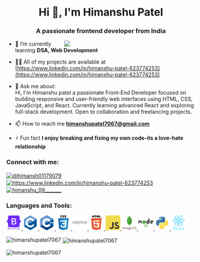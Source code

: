 <h1 align="center">Hi 👋, I'm Himanshu Patel</h1>
<h3 align="center">A passionate frontend developer from India</h3>
<img src="[https://i.gifer.com/Ry6p.gif](https://vilrotech.com/wp-content/uploads/2023/04/design-uiux-services.gif)" width="350" align="right">

- 🌱 I’m currently learning **DSA, Web Development**

- 👨‍💻 All of my projects are available at [https://www.linkedin.com/in/himanshu-patel-623774253](https://www.linkedin.com/in/himanshu-patel-623774253)

- 💬 Ask me about:<br> Hi, I'm Himanshu patel a passionate Front-End Developer focused on building responsive and user-friendly web interfaces using HTML, CSS, JavaScript, and React. Currently learning advanced React and exploring full-stack development. Open to collaboration and freelancing projects.

- 📫 How to reach me **himanshupatel7067@gmail.com**

- ⚡ Fun fact **I enjoy breaking and fixing my own code-its a love-hate relationship**

<h3 align="left">Connect with me:</h3>
<p align="left">
<a href="https://twitter.com/@himansh01179079" target="blank"><img align="center" src="https://raw.githubusercontent.com/rahuldkjain/github-profile-readme-generator/master/src/images/icons/Social/twitter.svg" alt="@himansh01179079" height="30" width="40" /></a>
<a href="https://linkedin.com/in/https://www.linkedin.com/in/himanshu-patel-623774253" target="blank"><img align="center" src="https://raw.githubusercontent.com/rahuldkjain/github-profile-readme-generator/master/src/images/icons/Social/linked-in-alt.svg" alt="https://www.linkedin.com/in/himanshu-patel-623774253" height="30" width="40" /></a>
<a href="https://instagram.com/himanshu_09_______" target="blank"><img align="center" src="https://raw.githubusercontent.com/rahuldkjain/github-profile-readme-generator/master/src/images/icons/Social/instagram.svg" alt="himanshu_09_______" height="30" width="40" /></a>
</p>

<h3 align="left">Languages and Tools:</h3>
<p align="left"> <a href="https://getbootstrap.com" target="_blank" rel="noreferrer"> <img src="https://raw.githubusercontent.com/devicons/devicon/master/icons/bootstrap/bootstrap-plain-wordmark.svg" alt="bootstrap" width="40" height="40"/> </a> <a href="https://www.cprogramming.com/" target="_blank" rel="noreferrer"> <img src="https://raw.githubusercontent.com/devicons/devicon/master/icons/c/c-original.svg" alt="c" width="40" height="40"/> </a> <a href="https://www.w3schools.com/cpp/" target="_blank" rel="noreferrer"> <img src="https://raw.githubusercontent.com/devicons/devicon/master/icons/cplusplus/cplusplus-original.svg" alt="cplusplus" width="40" height="40"/> </a> <a href="https://www.w3schools.com/css/" target="_blank" rel="noreferrer"> <img src="https://raw.githubusercontent.com/devicons/devicon/master/icons/css3/css3-original-wordmark.svg" alt="css3" width="40" height="40"/> </a> <a href="https://expressjs.com" target="_blank" rel="noreferrer"> <img src="https://raw.githubusercontent.com/devicons/devicon/master/icons/express/express-original-wordmark.svg" alt="express" width="40" height="40"/> </a> <a href="https://www.w3.org/html/" target="_blank" rel="noreferrer"> <img src="https://raw.githubusercontent.com/devicons/devicon/master/icons/html5/html5-original-wordmark.svg" alt="html5" width="40" height="40"/> </a> <a href="https://developer.mozilla.org/en-US/docs/Web/JavaScript" target="_blank" rel="noreferrer"> <img src="https://raw.githubusercontent.com/devicons/devicon/master/icons/javascript/javascript-original.svg" alt="javascript" width="40" height="40"/> </a> <a href="https://www.mongodb.com/" target="_blank" rel="noreferrer"> <img src="https://raw.githubusercontent.com/devicons/devicon/master/icons/mongodb/mongodb-original-wordmark.svg" alt="mongodb" width="40" height="40"/> </a> <a href="https://nodejs.org" target="_blank" rel="noreferrer"> <img src="https://raw.githubusercontent.com/devicons/devicon/master/icons/nodejs/nodejs-original-wordmark.svg" alt="nodejs" width="40" height="40"/> </a> <a href="https://www.python.org" target="_blank" rel="noreferrer"> <img src="https://raw.githubusercontent.com/devicons/devicon/master/icons/python/python-original.svg" alt="python" width="40" height="40"/> </a> <a href="https://reactjs.org/" target="_blank" rel="noreferrer"> <img src="https://raw.githubusercontent.com/devicons/devicon/master/icons/react/react-original-wordmark.svg" alt="react" width="40" height="40"/> </a> </p>

<p><img align="left" src="https://github-readme-stats.vercel.app/api/top-langs?username=himanshupatel7067&show_icons=true&locale=en&layout=compact" alt="himanshupatel7067" /></p>

<p>&nbsp;<img align="center" src="https://github-readme-stats.vercel.app/api?username=himanshupatel7067&show_icons=true&locale=en" alt="himanshupatel7067" /></p>

<p><img align="center" src="https://github-readme-streak-stats.herokuapp.com/?user=himanshupatel7067&" alt="himanshupatel7067" /></p>
